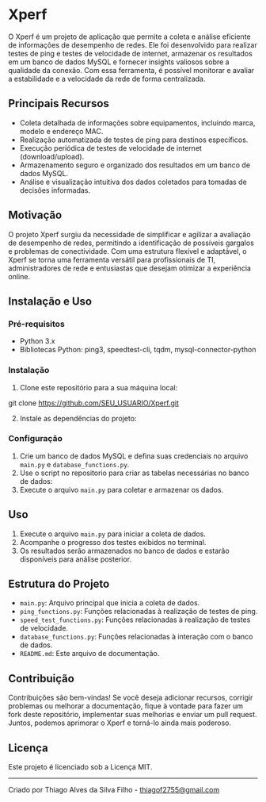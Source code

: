 # Xperf

O Xperf é um projeto de aplicação que permite a coleta e análise eficiente de informações de desempenho de redes. Ele foi desenvolvido para realizar testes de ping e testes de velocidade de internet, armazenar os resultados em um banco de dados MySQL e fornecer insights valiosos sobre a qualidade da conexão. Com essa ferramenta, é possível monitorar e avaliar a estabilidade e a velocidade da rede de forma centralizada.

## Principais Recursos

- Coleta detalhada de informações sobre equipamentos, incluindo marca, modelo e endereço MAC.
- Realização automatizada de testes de ping para destinos específicos.
- Execução periódica de testes de velocidade de internet (download/upload).
- Armazenamento seguro e organizado dos resultados em um banco de dados MySQL.
- Análise e visualização intuitiva dos dados coletados para tomadas de decisões informadas.

## Motivação

O projeto Xperf surgiu da necessidade de simplificar e agilizar a avaliação de desempenho de redes, permitindo a identificação de possíveis gargalos e problemas de conectividade. Com uma estrutura flexível e adaptável, o Xperf se torna uma ferramenta versátil para profissionais de TI, administradores de rede e entusiastas que desejam otimizar a experiência online.

## Instalação e Uso

### Pré-requisitos

- Python 3.x
- Bibliotecas Python: ping3, speedtest-cli, tqdm, mysql-connector-python

### Instalação

1. Clone este repositório para a sua máquina local:

git clone https://github.com/SEU_USUARIO/Xperf.git


2. Instale as dependências do projeto:


### Configuração

1. Crie um banco de dados MySQL e defina suas credenciais no arquivo `main.py` e `database_functions.py`.
2. Use o script no repositorio para criar as tabelas necessárias no banco de dados:
3. Execute o arquivo `main.py` para coletar e armazenar os dados.

## Uso

1. Execute o arquivo `main.py` para iniciar a coleta de dados.
2. Acompanhe o progresso dos testes exibidos no terminal.
3. Os resultados serão armazenados no banco de dados e estarão disponíveis para análise posterior.

## Estrutura do Projeto

- `main.py`: Arquivo principal que inicia a coleta de dados.
- `ping_functions.py`: Funções relacionadas à realização de testes de ping.
- `speed_test_functions.py`: Funções relacionadas à realização de testes de velocidade.
- `database_functions.py`: Funções relacionadas à interação com o banco de dados.
- `README.md`: Este arquivo de documentação.

## Contribuição

Contribuições são bem-vindas! Se você deseja adicionar recursos, corrigir problemas ou melhorar a documentação, fique à vontade para fazer um fork deste repositório, implementar suas melhorias e enviar um pull request. Juntos, podemos aprimorar o Xperf e torná-lo ainda mais poderoso.

## Licença

Este projeto é licenciado sob a Licença MIT.

---

Criado por Thiago Alves da Silva Filho - thiagof2755@gmail.com
